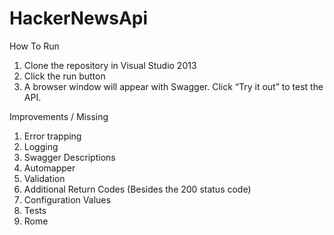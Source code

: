 # HackerNewsApi

How To Run
1) Clone the repository in Visual Studio 2013
2) Click  the run button
3) A browser window will appear with Swagger. Click “Try it out” to test the API.
   
Improvements / Missing
1) Error trapping
2) Logging
3) Swagger Descriptions
4) Automapper
5) Validation
6) Additional Return Codes (Besides the 200 status code)
7) Configuration Values
8) Tests
9) Rome
